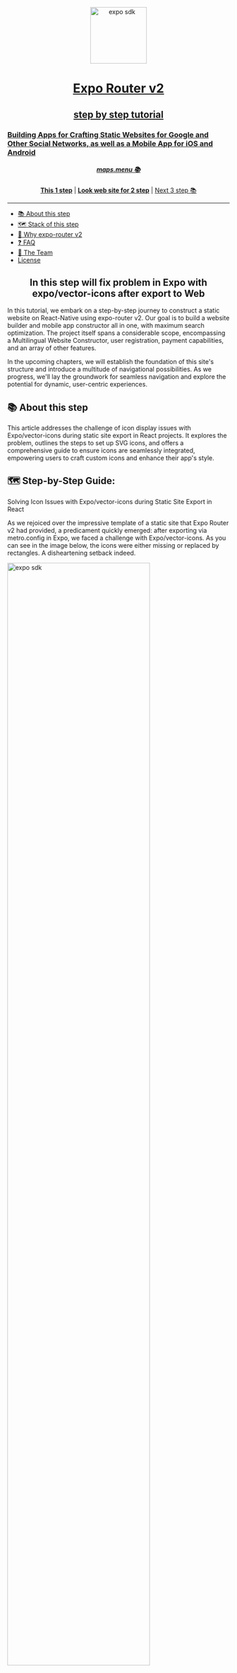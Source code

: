 <!-- Banner Image -->
<p align="center">
  <a href="https://expo.dev/">
    <img alt="expo sdk" height="128" src="./assets/images/banner.png">
    <h1 align="center">Expo Router v2 </h1>
    <h2 align="center">step by step tutorial </h2>
    <h3>Building Apps for Crafting Static Websites for Google and Other Social Networks, as well as a Mobile App for iOS and Android  </h3>
  </a>
<h5 align="center"> <a aria-label="expo documentation" href="https://maps.menu">maps.menu 📚</a></h5>
</p>

<p align="center">
  <a aria-label="try expo with snack" href="https://github.com/bolshiyanov/expo-router-v2-step1"><b>This 1 step</b></a>
 | <a aria-label="try expo with snack" href="https://expo-router-v2-static-web-app-step-2.netlify.app/"><b>Look web site for 2 step</b></a>
 |
  <a aria-label="expo documentation" href="https://github.com/bolshiyanov/expo-router-v2-step3">Next 3 step 📚</a>
</p>

---

- [📚 About this step](#-documentation)
- [🗺 Stack of this step](#-Stack-of-this-step)
- [🏅 Why expo-router v2](#-Why-expo-router)
- [❓ FAQ](#-faq)
- [💙 The Team](#-the-team)
- [License](#license)

<h2 align="center">In this step will fix problem in Expo with expo/vector-icons  after export to Web </h2>

In this tutorial, we embark on a step-by-step journey to construct a static website on React-Native using expo-router v2. Our goal is to build a website builder and mobile app constructor all in one, with maximum search optimization. The project itself spans a considerable scope, encompassing a Multilingual Website Constructor, user registration, payment capabilities, and an array of other features.

In the upcoming chapters, we will establish the foundation of this site's structure and introduce a multitude of navigational possibilities. As we progress, we'll lay the groundwork for seamless navigation and explore the potential for dynamic, user-centric experiences.

## 📚 About this step

This article addresses the challenge of icon display issues with Expo/vector-icons during static site export in React projects. It explores the problem, outlines the steps to set up SVG icons, and offers a comprehensive guide to ensure icons are seamlessly integrated, empowering users to craft custom icons and enhance their app's style.

## 🗺  Step-by-Step Guide:<br/>

Solving Icon Issues with Expo/vector-icons during Static Site Export in React<br/>

As we rejoiced over the impressive template of a static site that Expo Router v2 had provided, a predicament quickly emerged: after exporting via metro.config in Expo, we faced a challenge with Expo/vector-icons. As you can see in the image below, the icons were either missing or replaced by rectangles. A disheartening setback indeed.<br/>

<img align="center" alt="expo sdk" height="80%" src="./assets/images/git/Scr2.1.png">

In my pursuit of a solution, I scoured the internet and stumbled upon pages like this: [https://github.com/expo/expo/issues/21568](https://github.com/expo/expo/issues/21568).<br/><br/>

I spent considerable time experimenting with importing icons using React Native and React, but to no avail. After attempts at building, if successful at all, the outcome remained unchanged: the icons were not displaying in my Expo application.<br/>

But is this a setback? Quite the opposite – it's an opportunity.<br/>

As a reminder, we're creating a website and mobile app builder that empowers anyone to craft their own site for Google or other social platforms, free of charge.<br/> 

This implies that our users would undoubtedly be disappointed if the potential of our builder was limited by the scope of expo/vector-icons.<br/>

In other words, I decided not to confine myself to Expo/vector-icon icons. Instead, I aimed to create a foundation that would enable users to generate icons from any SVG file in the future. Large or small icons, colored or monochrome – any icons for Expo.<br/>

<img align="center" alt="expo sdk" height="80%" src="./assets/images/git/Scr4.png">

Let's get to the heart of the matter.<br/>

To address this, we will set up our project to work with SVG images:<br/>

1. Store icons in the assets folder.<br/>
2. Install the necessary dependencies:<br/> - `npm i react-native-svg.`<br/>
3. Install the second dependency:<br/> - `npm i react-native-svg-transformer` <br/>and configure them as outlined in this guide: <br/>[https://github.com/kristerkari/react-native-svg-transformer#readme](https://github.com/kristerkari/react-native-svg-transformer#readme).<br/>

4. Create a file metro.config.js in the root directory with the following content:
<br/<br/>
- `// Learn more https://docs.expo.io/guides/customizing-metro`<br/>
`     const { getDefaultConfig } = require("expo/metro-config");`<br/>
`     module.exports = (() =>`{<br/>
`     const config = getDefaultConfig(__dirname,`{<br/>
    `     isCSSEnabled: true,`<br/>
` });`<br/>

`const { transformer, resolver } = config;`<br/>

`config.transformer =`{<br/>
    `   ...transformer,`<br/>
    `   babelTransformerPath: require.resolve("react-native-svg-transformer"),`<br/>
`}`
`config.resolver =`{<br/>
    `   ...resolver,`<br/>
    `   assetExts: resolver.assetExts.filter((ext) => ext !== "svg"),`<br/>
    `   sourceExts: [...resolver.sourceExts, "svg"],`<br/>
`};`<br/>
`return config;`<br/>
`})();`<br/>
<br/>

5. Create a declarations.d.ts file in the root directory with the following content:<br/>


- `declare module "*.svg" `{<br/>
  `import React from "react";`<br/>
  `import { SvgProps } from "react-native-svg";`<br/>
  `const content: React.FC<SvgProps>;`<br/>
  `export default content;<br/>`
<br/>
<br/>

6. Open [https://fontawesome.com/](https://fontawesome.com/) and download the required icons to the "icons" folder that we created for this purpose.<br/>

<img align="center" alt="expo sdk" height="80%" src="./assets/images/git/Scr5.png">

7. Use - [`npm start`] to launch our project.<br/>

8. Update imports accordingly.<br/>

<img align="center" alt="expo sdk" height="80%" src="./assets/images/git/Scr6.png">

9. Revise icon usage. Unlike with expo/vector-icons, with SVG we use "fill" instead of "color." Also, specify dimensions using width and height.<br/>

<img align="center" alt="expo sdk" height="80%" src="./assets/images/git/Scr7.png">

10. Finally, execute - [`npx expo export -p web and examine the outcome.`]<br/>

We now have icons for Expo that are not limited by style or quantity as in expo/vector-icons. Users can not only select icons from the existing pool but also incorporate custom-made icons that align with the app's style.<br/>

<img align="center" alt="expo sdk" height="80%" src="./assets/images/git/Scr8.png">

Additionally, I recommend opening the link on your phone and toggling between light and dark themes. Observe how this new template from Expo Router v2 adapts to the device's color scheme.<br/>

Kudos to the developers of this tabs template – our start has been truly impressive.<br/>

Have you encountered any icon issues with Expo? I'll give you a hint: the back arrow is missing in the modal window.<br/>

Download this repository to your computer. Run - [`npm init`] followed by - [`npm start`] and try adding your own arrow to the modal window panel.<br/>

In the next segment, we'll delve into exploring other navigators. We'll create an app using the Drawer navigator, face an unsolvable navigation challenge, and most likely revert back to the original version of the app.

## 🗺 Stack of this step


- [`expo-router-v2`](expo-router-v2) Supported static web generation, css , seo.
- [`expo-router`]( expo-router) There is no specific package called "expo-router." Expo uses React Navigation for routing
- [`expo`](expo) Expo is a platform simplifying React Native development through tools, libraries, and workflow enhancements.
- [`react-dom`](react-dom)React package enabling rendering of components in the web browser's DOM (Document Object Model).
- [`react native`](react-native) JavaScript framework for building cross-platform mobile applications.
- [`react`](react) JavaScript library for building user interfaces, maintained by Facebook and a community.
- [`typescript`](typescript) TypeScript is a superset of JavaScript adding static typing for enhanced code quality and tooling.
- [`gitHub`](gitHub) GitHub is a web-based platform for version control and collaboration using Git.
- [`netlify`](netlify) Netlify is a web hosting platform for deploying and managing modern web projects.

## 🏅 Why expo-router v2

 landscape of modern business, the effectiveness of customer acquisition and retention takes on profound importance. The intersection where the cost of drawing in initial customers converges with the metrics of retention and Lifetime Value establishes a pivotal nexus for real-world enterprises. It's within this context that businesses frequently navigate towards the realm of search engine optimization, leveraging its potential to tap into organic traffic from behemoths like Google.<br/>

Undoubtedly, a website serves as an inviting initial point of contact between the business and potential clientele. However, its true value shines when users willingly return, reinforcing the need for a captivating and compelling platform. This brings us to the second interaction with customers, where the objective shifts to providing a seamless, native application experience tailored for iPhones and Android devices. Hence, discerning businesses harmonize their approach by upholding a static website for search engine visibility and a dynamic mobile application for app marketplaces.<br/>

Until recently, achieving such intricate synergy was primarily the domain of expansive teams like Twitter. This involved intricate orchestration of web and native components by scores of developers. Yet, the landscape has metamorphosed with the emergence of Expo Router Version 2. This paradigm shift has overhauled the development process, empowering developers to craft code within a unified ecosystem and effortlessly export the final product as both a static website and a feature-rich app available on the Play Store.<br/>

Moreover, the realm of possibilities has expanded to encompass wearable gadgets, such as the Apple Watch, thanks to Expo Router's extended support. In mere minutes, updates can be seamlessly integrated, thereby revolutionizing the agility with which businesses can refine their offerings. This ushers in an unmatched opportunity to harness the complete potential of the internet, propelling businesses towards the attainment of their goals.<br/>

The democratization of this robust framework marks a monumental stride forward. The once imposing barriers that impeded smaller entities from realizing their digital ambitions have now dissolved. Expo Router introduces an era of accessibility, bestowing entrepreneurs and businesses alike with the means to bridge the gap between their vision and its actualization. As businesses embark on this journey, they gain the capability to enthrall audiences, nurture loyalty, and elevate their digital footprint – all while streamlining the development process in ways that were once the exclusive domain of a select few.<br/>

In a world where triumph pivots on the symbiotic interplay between innovation and execution, Expo Router stands as a testament to technology's power to democratize opportunities. It embodies the shift that has unfolded in the landscape of app and web development – transitioning from the intricate and unwieldy to the intuitive and efficient. As businesses embrace this evolution, they set out on a transformative trajectory, shedding the constraints of the past and venturing into a future where every aspiration for digital resonance and engagement can be woven into reality.<br/>

## 💙 Author

Roman Bolshiyanov < status : open for cooperation, look job >

## License

The Expo source code is made available under the [MIT license](LICENSE). Some of the dependencies are licensed differently, with the BSD license, for example.


<img alt="Star the Expo repo on GitHub to support the project" src="https://user-images.githubusercontent.com/9664363/185428788-d762fd5d-97b3-4f59-8db7-f72405be9677.gif" width="50%">
